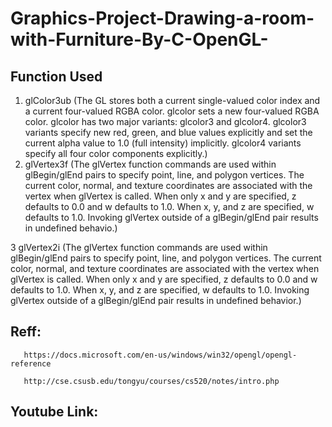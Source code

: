 # Graphics-Project-Drawing-a-room-with-Furniture-By-C-OpenGL-

## Function Used
1. glColor3ub
    (The GL stores both a current single-valued color index and a current four-valued RGBA color. glcolor sets a new four-valued RGBA color. glcolor has two major variants: glcolor3 and glcolor4. glcolor3 variants specify new red, green, and blue values explicitly and set the current alpha value to 1.0 (full intensity) implicitly. glcolor4 variants specify all four color components explicitly.)
2. glVertex3f
    (The glVertex function commands are used within glBegin/glEnd pairs to specify point, line, and polygon vertices. The current color, normal, and texture coordinates are associated with the vertex when glVertex is called. When only x and y are specified, z defaults to 0.0 and w defaults to 1.0. When x, y, and z are specified, w defaults to 1.0. Invoking glVertex outside of a glBegin/glEnd pair results in undefined behavio.)
    
3 glVertex2i
     (The glVertex function commands are used within glBegin/glEnd pairs to specify point, line, and polygon vertices. The current color, normal, and texture coordinates are associated with the vertex when glVertex is called. When only x and y are specified, z defaults to 0.0 and w defaults to 1.0. When x, y, and z are specified, w defaults to 1.0. Invoking glVertex outside of a glBegin/glEnd pair results in undefined behavior.)
     
 ## Reff: 
 
       https://docs.microsoft.com/en-us/windows/win32/opengl/opengl-reference
 
       http://cse.csusb.edu/tongyu/courses/cs520/notes/intro.php
       
 ##  Youtube Link:
 
 
